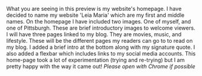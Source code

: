 What you are seeing in this preview is my website's homepage. I have decided to name my website 'Leia Maria' which are my first and middle names. On the homepage I have included two images. One of myself, and one of Pittsburgh. These are brief introductory images to welcome viewers. I will have three pages linked to my blog. They are movies, music, and lifestyle. These will be the different pages my readers can go to to read on my blog. I added a brief intro at the bottom along with my signature quote. I also added a flexbar which includes links to my social media accounts. This home-page took a lot of experimentation (trying and re-trying) but I am pretty happy with the way it came out! *Please open with Chrome if possible*
